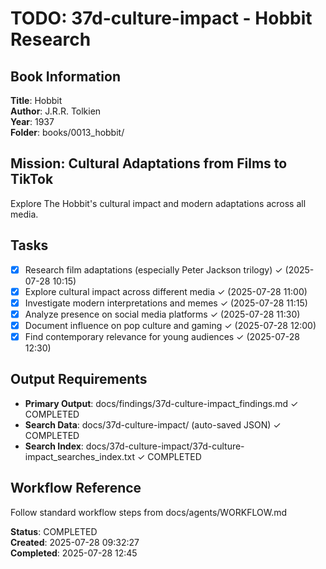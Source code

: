 # TODO: 37d-culture-impact - Hobbit Research

## Book Information
**Title**: Hobbit  
**Author**: J.R.R. Tolkien  
**Year**: 1937  
**Folder**: books/0013_hobbit/

## Mission: Cultural Adaptations from Films to TikTok
Explore The Hobbit's cultural impact and modern adaptations across all media.

## Tasks
- [x] Research film adaptations (especially Peter Jackson trilogy) ✓ (2025-07-28 10:15)
- [x] Explore cultural impact across different media ✓ (2025-07-28 11:00)
- [x] Investigate modern interpretations and memes ✓ (2025-07-28 11:15)
- [x] Analyze presence on social media platforms ✓ (2025-07-28 11:30)
- [x] Document influence on pop culture and gaming ✓ (2025-07-28 12:00)
- [x] Find contemporary relevance for young audiences ✓ (2025-07-28 12:30)

## Output Requirements
- **Primary Output**: docs/findings/37d-culture-impact_findings.md ✓ COMPLETED
- **Search Data**: docs/37d-culture-impact/ (auto-saved JSON) ✓ COMPLETED
- **Search Index**: docs/37d-culture-impact/37d-culture-impact_searches_index.txt ✓ COMPLETED

## Workflow Reference
Follow standard workflow steps from docs/agents/WORKFLOW.md

**Status**: COMPLETED  
**Created**: 2025-07-28 09:32:27  
**Completed**: 2025-07-28 12:45